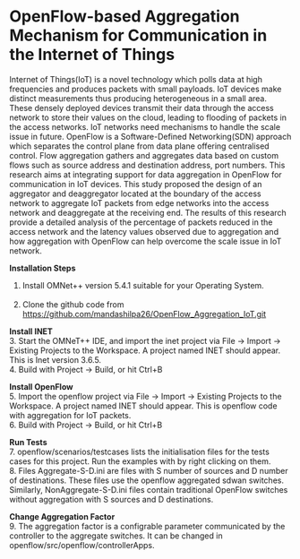 # OpenFlow-based Aggregation Mechanism for Communication in the Internet of Things

Internet of Things(IoT) is a novel technology which polls data at high frequencies and produces packets with small payloads. IoT devices make distinct measurements thus producing heterogeneous in a small area. These densely deployed devices transmit their data through the access network to store their values on the cloud, leading to flooding of packets in the access networks. IoT networks need mechanisms to handle the scale issue in future. OpenFlow is a Software-Defined Networking(SDN) approach which separates the control plane from data plane offering centralised control. Flow aggregation gathers and aggregates data based on custom flows such as source address and destination address, port numbers. This research aims at integrating support for data aggregation in OpenFlow for communication in IoT devices. This study proposed the design of an aggregator and deaggregator located at the boundary of the access network to aggregate IoT packets from edge networks into the access network and deaggregate at the receiving end. The results of this research provide a detailed analysis of the percentage of packets reduced in the access network and the latency values observed due to aggregation and how aggregation with OpenFlow can help overcome the scale issue in IoT network.


**Installation Steps** 


1. Install OMNet++ version 5.4.1 suitable for your Operating System. <br/> <br/>
2. Clone the github code from https://github.com/mandashilpa26/OpenFlow_Aggregation_IoT.git <br/>

**Install INET** <br/>
3. Start the OMNeT++ IDE, and import the inet project via File -> Import -> Existing Projects to the Workspace. A project named INET should appear. This is Inet version 3.6.5. <br/>
4. Build with Project -> Build, or hit Ctrl+B <br/>


**Install OpenFlow** <br/>
5. Import the openflow project via File -> Import -> Existing Projects to the Workspace. A project named INET should appear. This is openflow code with aggregation for IoT packets. <br/>
6. Build with Project -> Build, or hit Ctrl+B <br/>


**Run Tests** <br/>
7. openflow/scenarios/testcases lists the initialisation files for the tests cases for this project. Run the examples with by right clicking on them. <br/>
8. Files Aggregate-S-D.ini are files with S number of sources and D number of destinations. These files use the openflow aggregated sdwan switches. Similarly, NonAggregate-S-D.ini files contain traditional OpenFlow switches without aggregation with S sources and D destinations. <br/>


**Change Aggregation Factor** <br/>
9. The aggregation factor is a configrable parameter communicated by the controller to the aggregate switches. It can be changed in openflow/src/openflow/controllerApps. <br/>


